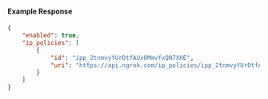 <!-- Code generated for API Clients. DO NOT EDIT. -->

#### Example Response

```json
{
	"enabled": true,
	"ip_policies": [
		{
			"id": "ipp_2tnmvyYUrDtfAUxOMmvfxQN7XHE",
			"uri": "https://api.ngrok.com/ip_policies/ipp_2tnmvyYUrDtfAUxOMmvfxQN7XHE"
		}
	]
}
```

